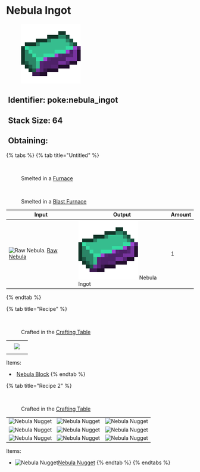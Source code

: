 # Nebula Ingot

<figure><img src="https://github.com/ItsMePok/PFE/blob/wikiAssets/wikiMain/nebula_ingot.png?raw=true" alt=""><figcaption></figcaption></figure>

## <img src="https://minecraft.wiki/images/Name_Tag_JE2_BE2.png?cbdc1" alt="" data-size="line"> Identifier: poke:nebula\_ingot

## <img src="https://minecraft.wiki/images/Light_Gray_Bundle_JE1_BE1.png?b552e" alt="" data-size="line"> Stack Size: 64

## <img src="https://minecraft.wiki/images/thumb/Crafting_Table_JE4_BE3.png/150px-Crafting_Table_JE4_BE3.png?5767f" alt="" data-size="line"> Obtaining:

{% tabs %}
{% tab title="Untitled" %}


<div><figure><img src="https://minecraft.wiki/images/Lit_Furnace_(S).gif?40e71" alt=""><figcaption><p>      Smelted in a <a href="https://minecraft.wiki/w/Furnace">Furnace</a>     </p></figcaption></figure> <figure><img src="https://minecraft.wiki/images/thumb/Blast_Furnace_(S)_JE1.png/150px-Blast_Furnace_(S)_JE1.png?f1920" alt=""><figcaption><p>Smelted in a <a href="https://minecraft.wiki/w/Blast_Furnace">Blast Furnace</a></p></figcaption></figure></div>

<table><thead><tr><th>Input</th><th>Output</th><th data-type="number">Amount</th></tr></thead><tbody><tr><td><img src="https://github.com/user-attachments/assets/27d0d1a6-0c75-453b-bd55-0daf466dd02e" alt="Raw Nebula." data-size="line"> <a href="../raw-ore/raw-nebula.md">Raw Nebula</a></td><td><img src="https://github.com/ItsMePok/PFE/blob/wikiAssets/wikiMain/nebula_ingot.png?raw=true" alt="Nebula Ingot." data-size="line"> Nebula Ingot</td><td>1</td></tr></tbody></table>
{% endtab %}

{% tab title="Recipe" %}
<figure><img src="https://minecraft.wiki/images/thumb/Crafting_Table_JE4_BE3.png/150px-Crafting_Table_JE4_BE3.png?5767f" alt=""><figcaption><p>Crafted in the <a href="https://minecraft.wiki/w/Crafting_Table">Crafting Table</a></p></figcaption></figure>

|     |                                                                                      |     |
| :-: | :----------------------------------------------------------------------------------: | :-: |
|     |                                                                                      |     |
|     | ![](https://github.com/user-attachments/assets/d7998150-2531-4071-91d8-5210c8bc5795) |     |
|     |                                                                                      |     |

Items:

* <img src="https://github.com/user-attachments/assets/d7998150-2531-4071-91d8-5210c8bc5795" alt="" data-size="line"> [Nebula Block](../../blocks/ore-blocks/block-of-nebula.md)
{% endtab %}

{% tab title="Recipe 2" %}


<figure><img src="https://minecraft.wiki/images/thumb/Crafting_Table_JE4_BE3.png/150px-Crafting_Table_JE4_BE3.png?5767f" alt=""><figcaption><p>Crafted in the <a href="https://minecraft.wiki/w/Crafting_Table">Crafting Table</a></p></figcaption></figure>

|                                                                                                   |                                                                                                   |                                                                                                   |
| :-----------------------------------------------------------------------------------------------: | :-----------------------------------------------------------------------------------------------: | :-----------------------------------------------------------------------------------------------: |
| ![Nebula Nugget](https://github.com/user-attachments/assets/8a9b549c-7be4-40a6-b91a-e52d4bc316e6) | ![Nebula Nugget](https://github.com/user-attachments/assets/8a9b549c-7be4-40a6-b91a-e52d4bc316e6) | ![Nebula Nugget](https://github.com/user-attachments/assets/8a9b549c-7be4-40a6-b91a-e52d4bc316e6) |
| ![Nebula Nugget](https://github.com/user-attachments/assets/8a9b549c-7be4-40a6-b91a-e52d4bc316e6) | ![Nebula Nugget](https://github.com/user-attachments/assets/8a9b549c-7be4-40a6-b91a-e52d4bc316e6) | ![Nebula Nugget](https://github.com/user-attachments/assets/8a9b549c-7be4-40a6-b91a-e52d4bc316e6) |
| ![Nebula Nugget](https://github.com/user-attachments/assets/8a9b549c-7be4-40a6-b91a-e52d4bc316e6) | ![Nebula Nugget](https://github.com/user-attachments/assets/8a9b549c-7be4-40a6-b91a-e52d4bc316e6) | ![Nebula Nugget](https://github.com/user-attachments/assets/8a9b549c-7be4-40a6-b91a-e52d4bc316e6) |

Items:

* <img src="https://github.com/user-attachments/assets/8a9b549c-7be4-40a6-b91a-e52d4bc316e6" alt="Nebula Nugget" data-size="line">[Nebula Nugget](../nuggets/nebula-nugget.md)
{% endtab %}
{% endtabs %}
